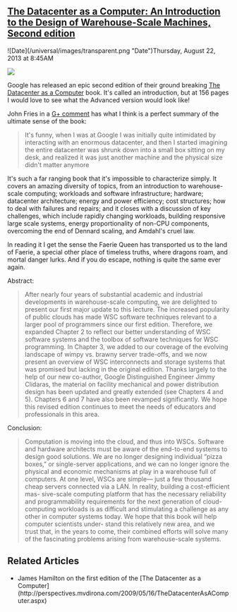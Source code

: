 ## [The Datacenter as a Computer: An Introduction to the Design of Warehouse-Scale Machines, Second edition](/blog/2013/8/22/the-datacenter-as-a-computer-an-introduction-to-the-design-o.html)

<div class="journal-entry-tag journal-entry-tag-post-title"><span class="posted-on">![Date](/universal/images/transparent.png "Date")Thursday, August 22, 2013 at 8:45AM</span></div>

<div class="body">

![](http://farm4.staticflickr.com/3673/9505722254_15768c9eef_m.jpg)

Google has released an epic second edition of their ground breaking [The Datacenter as a Computer](http://www.morganclaypool.com/doi/abs/10.2200/S00516ED2V01Y201306CAC024) book. It's called an introduction, but at 156 pages I would love to see what the Advanced version would look like!

John Fries in a [G+ comment](https://plus.google.com/+UrsH%C3%B6lzle/posts/Q76Qoj6BJjk) has what I think is a perfect summary of the ultimate sense of the book:

> It's funny, when I was at Google I was initially quite intimidated by interacting with an enormous datacenter, and then I started imagining the entire datacenter was shrunk down into a small box sitting on my desk, and realized it was just another machine and the physical size didn't matter anymore

It's such a far ranging book that it's impossible to characterize simply. It covers an amazing diversity of topics, from an introduction to warehouse-scale computing; workloads and software infrastructure; hardware; datacenter architecture; energy and power efficiency; cost structures; how to deal with failures and repairs; and it closes with a discussion of key challenges, which include rapidly changing workloads, building responsive large scale systems, energy proportionality of non-CPU components, overcoming the end of Dennard scaling, and Amdahl's cruel law.

In reading it I get the sense the Faerie Queen has transported us to the land of Faerie, a special other place of timeless truths, where dragons roam, and mortal danger lurks. And if you do escape, nothing is quite the same ever again. 

Abstract:

> After nearly four years of substantial academic and industrial developments in warehouse-scale computing, we are delighted to present our first major update to this lecture. The increased popularity of public clouds has made WSC software techniques relevant to a larger pool of programmers since our first edition. Therefore, we expanded Chapter 2 to reflect our better understanding of WSC software systems and the toolbox of software techniques for WSC programming. In Chapter 3, we added to our coverage of the evolving landscape of wimpy vs. brawny server trade-offs, and we now present an overview of WSC interconnects and storage systems that was promised but lacking in the original edition. Thanks largely to the help of our new co-author, Google Distinguished Engineer Jimmy Clidaras, the material on facility mechanical and power distribution design has been updated and greatly extended (see Chapters 4 and 5). Chapters 6 and 7 have also been revamped significantly. We hope this revised edition continues to meet the needs of educators and professionals in this area.

Conclusion:

> Computation is moving into the cloud, and thus into WSCs. Software and hardware architects must be aware of the end-to-end systems to design good solutions. We are no longer designing individual “pizza boxes,” or single-server applications, and we can no longer ignore the physical and economic mechanisms at play in a warehouse full of computers. At one level, WSCs are simple— just a few thousand cheap servers connected via a LAN. In reality, building a cost-efficient mas- sive-scale computing platform that has the necessary reliability and programmability requirements for the next generation of cloud-computing workloads is as difficult and stimulating a challenge as any other in computer systems today. We hope that this book will help computer scientists under- stand this relatively new area, and we trust that, in the years to come, their combined efforts will solve many of the fascinating problems arising from warehouse-scale systems.

## Related Articles

*   <div id="_mcePaste">James Hamilton on the first edition of the [The Datacenter as a Computer](http://perspectives.mvdirona.com/2009/05/16/TheDatacenterAsAComputer.aspx)</div>

</div>